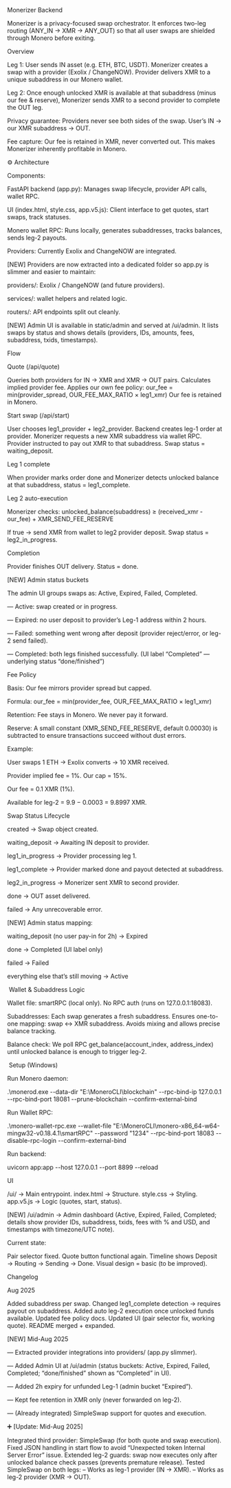 Monerizer Backend



Monerizer is a privacy-focused swap orchestrator. It enforces two-leg routing (ANY\_IN → XMR → ANY\_OUT) so that all user swaps are shielded through Monero before exiting.



Overview



Leg 1: User sends IN asset (e.g. ETH, BTC, USDT). Monerizer creates a swap with a provider (Exolix / ChangeNOW). Provider delivers XMR to a unique subaddress in our Monero wallet.



Leg 2: Once enough unlocked XMR is available at that subaddress (minus our fee \& reserve), Monerizer sends XMR to a second provider to complete the OUT leg.



Privacy guarantee: Providers never see both sides of the swap. User’s IN → our XMR subaddress → OUT.



Fee capture: Our fee is retained in XMR, never converted out. This makes Monerizer inherently profitable in Monero.



⚙️ Architecture



Components:

FastAPI backend (app.py): Manages swap lifecycle, provider API calls, wallet RPC.

UI (index.html, style.css, app.v5.js): Client interface to get quotes, start swaps, track statuses.

Monero wallet RPC: Runs locally, generates subaddresses, tracks balances, sends leg-2 payouts.

Providers: Currently Exolix and ChangeNOW are integrated.



\[NEW] Providers are now extracted into a dedicated folder so app.py is slimmer and easier to maintain:

providers/: Exolix / ChangeNOW (and future providers).

services/: wallet helpers and related logic.

routers/: API endpoints split out cleanly.



\[NEW] Admin UI is available in static/admin and served at /ui/admin. It lists swaps by status and shows details (providers, IDs, amounts, fees, subaddress, txids, timestamps).



Flow



Quote (/api/quote)

Queries both providers for IN → XMR and XMR → OUT pairs. Calculates implied provider fee. Applies our own fee policy: our\_fee = min(provider\_spread, OUR\_FEE\_MAX\_RATIO × leg1\_xmr) Our fee is retained in Monero.



Start swap (/api/start)

User chooses leg1\_provider + leg2\_provider. Backend creates leg-1 order at provider. Monerizer requests a new XMR subaddress via wallet RPC. Provider instructed to pay out XMR to that subaddress. Swap status = waiting\_deposit.



Leg 1 complete

When provider marks order done and Monerizer detects unlocked balance at that subaddress, status = leg1\_complete.



Leg 2 auto-execution

Monerizer checks: unlocked\_balance(subaddress) ≥ (received\_xmr - our\_fee) + XMR\_SEND\_FEE\_RESERVE

If true → send XMR from wallet to leg2 provider deposit. Swap status = leg2\_in\_progress.



Completion

Provider finishes OUT delivery. Status = done.



\[NEW] Admin status buckets

The admin UI groups swaps as: Active, Expired, Failed, Completed.

— Active: swap created or in progress.

— Expired: no user deposit to provider’s Leg-1 address within 2 hours.

— Failed: something went wrong after deposit (provider reject/error, or leg-2 send failed).

— Completed: both legs finished successfully. (UI label “Completed” — underlying status “done/finished”)



Fee Policy



Basis: Our fee mirrors provider spread but capped.

Formula: our\_fee = min(provider\_fee, OUR\_FEE\_MAX\_RATIO × leg1\_xmr)

Retention: Fee stays in Monero. We never pay it forward.

Reserve: A small constant (XMR\_SEND\_FEE\_RESERVE, default 0.00030) is subtracted to ensure transactions succeed without dust errors.



Example:

User swaps 1 ETH → Exolix converts → 10 XMR received.

Provider implied fee = 1%. Our cap = 15%.

Our fee = 0.1 XMR (1%).

Available for leg-2 = 9.9 − 0.0003 = 9.8997 XMR.



Swap Status Lifecycle



created → Swap object created.

waiting\_deposit → Awaiting IN deposit to provider.

leg1\_in\_progress → Provider processing leg 1.

leg1\_complete → Provider marked done and payout detected at subaddress.

leg2\_in\_progress → Monerizer sent XMR to second provider.

done → OUT asset delivered.

failed → Any unrecoverable error.



\[NEW] Admin status mapping:

waiting\_deposit (no user pay-in for 2h) → Expired

done → Completed (UI label only)

failed → Failed

everything else that’s still moving → Active



️ Wallet \& Subaddress Logic



Wallet file: smartRPC (local only). No RPC auth (runs on 127.0.0.1:18083).

Subaddresses: Each swap generates a fresh subaddress. Ensures one-to-one mapping: swap ↔ XMR subaddress. Avoids mixing and allows precise balance tracking.

Balance check: We poll RPC get\_balance(account\_index, address\_index) until unlocked balance is enough to trigger leg-2.



️ Setup (Windows)



Run Monero daemon:

.\\monerod.exe --data-dir "E:\\MoneroCLI\\blockchain" --rpc-bind-ip 127.0.0.1 --rpc-bind-port 18081 --prune-blockchain --confirm-external-bind



Run Wallet RPC:

.\\monero-wallet-rpc.exe --wallet-file "E:\\MoneroCLI\\monero-x86\_64-w64-mingw32-v0.18.4.1\\smartRPC" --password "1234" --rpc-bind-port 18083 --disable-rpc-login --confirm-external-bind



Run backend:

uvicorn app:app --host 127.0.0.1 --port 8899 --reload



UI

/ui/ → Main entrypoint. index.html → Structure. style.css → Styling. app.v5.js → Logic (quotes, start, status).

\[NEW] /ui/admin → Admin dashboard (Active, Expired, Failed, Completed; details show provider IDs, subaddress, txids, fees with % and USD, and timestamps with timezone/UTC note).



Current state:

Pair selector fixed. Quote button functional again. Timeline shows Deposit → Routing → Sending → Done. Visual design = basic (to be improved).



Changelog



Aug 2025

Added subaddress per swap. Changed leg1\_complete detection → requires payout on subaddress. Added auto leg-2 execution once unlocked funds available. Updated fee policy docs. Updated UI (pair selector fix, working quote). README merged + expanded.



\[NEW] Mid-Aug 2025

— Extracted provider integrations into providers/ (app.py slimmer).

— Added Admin UI at /ui/admin (status buckets: Active, Expired, Failed, Completed; “done/finished” shown as “Completed” in UI).

— Added 2h expiry for unfunded Leg-1 (admin bucket “Expired”).

— Kept fee retention in XMR only (never forwarded on leg-2).

— (Already integrated) SimpleSwap support for quotes and execution.



➕ \[Update: Mid-Aug 2025]

Integrated third provider: SimpleSwap (for both quote and swap execution). Fixed JSON handling in start flow to avoid “Unexpected token Internal Server Error” issue. Extended leg-2 guards: swap now executes only after unlocked balance check passes (prevents premature release). Tested SimpleSwap on both legs: – Works as leg-1 provider (IN → XMR). – Works as leg-2 provider (XMR → OUT).

